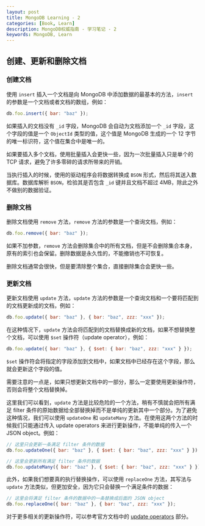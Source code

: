 ```yaml
---
layout: post
title: MongoDB Learning - 2
categories: [Book, Learn]
description: MongoDB权威指南 - 学习笔记 - 2
keywords: MongoDB, Learn
---
```


## 创建、更新和删除文档

### 创建文档

使用 `insert` 插入一个文档是向 MongoDB 中添加数据的最基本的方法，`insert` 的参数是一个文档或者文档的数组，例如：

```javascript
db.foo.insert({ bar: "baz" });
```

如果插入的文档没有 `_id` 字段，MongoDB 会自动为文档添加一个 `_id` 字段，这个字段的值是一个 `ObjectId` 类型的值，这个值是 MongoDB 生成的一个 12 字节的唯一标识符，这个值在集合中是唯一的。

如果要插入多个文档，使用批量插入会更快一些，因为一次批量插入只是单个的 TCP 请求，避免了许多零碎的请求所带来的开销。

当执行插入的时候，使用的驱动程序会将数据转换成 `BSON` 形式，然后将其送入数据库。数据库解析 `BSON`，检验其是否包含 `_id` 键并且文档不超过 4MB，除此之外不做别的数据验证。

### 删除文档

删除文档使用 `remove` 方法，`remove` 方法的参数是一个查询文档，例如：

```javascript
db.foo.remove({ bar: "baz" });
```

如果不加参数，`remove` 方法会删除集合中的所有文档，但是不会删除集合本身，原有的索引也会保留。删除数据是永久性的，不能撤销也不可恢复。

删除文档通常会很快，但是要清除整个集合，直接删除集合会更快一些。

### 更新文档

更新文档使用 `update` 方法，`update` 方法的参数是一个查询文档和一个要将匹配到的文档更新成的文档，例如：

```javascript
db.foo.update({ bar: "baz" }, { bar: "baz", zzz: "xxx" });
```

在这种情况下，`update` 方法会将匹配到的文档替换成新的文档，如果不想替换整个文档，可以使用 `$set` 操作符（update operator），例如：

```javascript
db.foo.update({ bar: "baz" }, { $set: { bar: "baz", zzz: "xxx" } });
```

`$set` 操作符会将指定的字段添加到文档中，如果文档中已经存在这个字段，那么就会更新这个字段的值。

需要注意的一点是，如果只想更新文档中的一部分，那么一定要使用更新操作符，否则会将整个文档替换掉。

这里我们可以看到，`update` 方法是比较危险的一个方法，稍有不慎就会把所有满足 filter 条件的原始数据给全部替换掉而不是单纯的更新其中一个部分。为了避免这种情况，我们可以使用 `updateOne` 和 `updateMany` 方法。在使用这两个方法的时候我们只能通过传入 update operators 来进行更新操作，不能单纯的传入一个 JSON object。例如：

```javascript
// 这里只会更新一条满足 filter 条件的数据
db.foo.updateOne({ bar: "baz" }, { $set: { bar: "baz", zzz: "xxx" } });

// 这里会更新所有满足 filter 条件的数据
db.foo.updateMany({ bar: "baz" }, { $set: { bar: "baz", zzz: "xxx" } });
```

此外，如果我们想要真的执行替换操作，可以使用 `replaceOne` 方法，其写法与 `update` 方法类似，但更加安全，因为它只会替换一个满足条件的数据：

```javascript
// 这里会将满足 filter 条件的数据中的一条替换成后面的 JSON object
db.foo.replaceOne({ bar: "baz" }, { bar: "baz", zzz: "xxx" });
```

对于更多相关的更新操作符，可以参考官方文档中的 [update operators](https://docs.mongodb.com/manual/reference/operator/update/) 部分。
